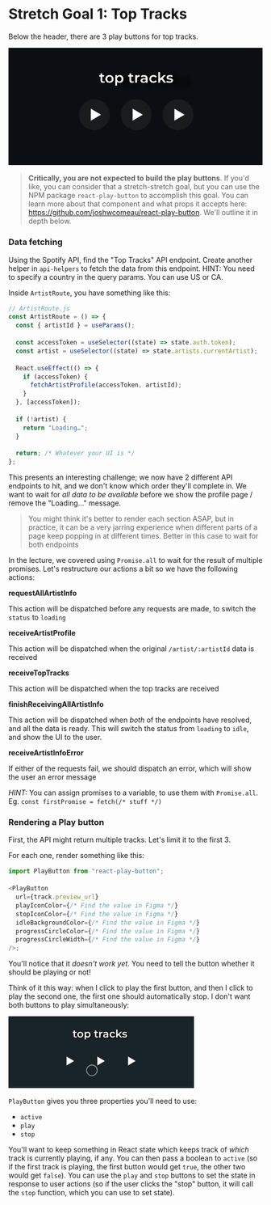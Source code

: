 # Stretch Goal 1: Top Tracks

Below the header, there are 3 play buttons for top tracks.

<img src="../__lecture/assets/top-tracks.png" alt="top tracks section" />

> **Critically, you are not expected to build the play buttons**. If you'd like, you can consider that a stretch-stretch goal, but you can use the NPM package `react-play-button` to accomplish this goal. You can learn more about that component and what props it accepts here: https://github.com/joshwcomeau/react-play-button. We'll outline it in depth below.

### Data fetching

Using the Spotify API, find the "Top Tracks" API endpoint. Create another helper in `api-helpers` to fetch the data from this endpoint. HINT: You need to specify a country in the query params. You can use US or CA.

Inside `ArtistRoute`, you have something like this:

```js
// ArtistRoute.js
const ArtistRoute = () => {
  const { artistId } = useParams();

  const accessToken = useSelector((state) => state.auth.token);
  const artist = useSelector((state) => state.artists.currentArtist);

  React.useEffect(() => {
    if (accessToken) {
      fetchArtistProfile(accessToken, artistId);
    }
  }, [accessToken]);

  if (!artist) {
    return "Loading…";
  }

  return; /* Whatever your UI is */
};
```

This presents an interesting challenge; we now have 2 different API endpoints to hit, and we don't know which order they'll complete in. We want to wait for _all data to be available_ before we show the profile page / remove the "Loading…" message.

> You might think it's better to render each section ASAP, but in practice, it can be a very jarring experience when different parts of a page keep popping in at different times. Better in this case to wait for both endpoints

In the lecture, we covered using `Promise.all` to wait for the result of multiple promises. Let's restructure our actions a bit so we have the following actions:

**requestAllArtistInfo**

This action will be dispatched before any requests are made, to switch the `status` to `loading`

**receiveArtistProfile**

This action will be dispatched when the original `/artist/:artistId` data is received

**receiveTopTracks**

This action will be dispatched when the top tracks are received

**finishReceivingAllArtistInfo**

This action will be dispatched when _both_ of the endpoints have resolved, and all the data is ready. This will switch the status from `loading` to `idle`, and show the UI to the user.

**receiveArtistInfoError**

If either of the requests fail, we should dispatch an error, which will show the user an error message

_HINT:_ You can assign promises to a variable, to use them with `Promise.all`. Eg. `const firstPromise = fetch(/* stuff */)`

### Rendering a Play button

First, the API might return multiple tracks. Let's limit it to the first 3.

For each one, render something like this:

```js
import PlayButton from "react-play-button";

<PlayButton
  url={track.preview_url}
  playIconColor={/* Find the value in Figma */}
  stopIconColor={/* Find the value in Figma */}
  idleBackgroundColor={/* Find the value in Figma */}
  progressCircleColor={/* Find the value in Figma */}
  progressCircleWidth={/* Find the value in Figma */}
/>;
```

You'll notice that it _doesn't work yet_. You need to tell the button whether it should be playing or not!

Think of it this way: when I click to play the first button, and then I click to play the second one, the first one should automatically stop. I don't want both buttons to play simultaneously:

<img src="../__lecture/assets/play-toggle.gif" alt="Toggling between play buttons" />

`PlayButton` gives you three properties you'll need to use:

- `active`
- `play`
- `stop`

You'll want to keep something in React state which keeps track of _which_ track is currently playing, if any. You can then pass a boolean to `active` (so if the first track is playing, the first button would get `true`, the other two would get `false`). You can use the `play` and `stop` buttons to set the state in response to user actions (so if the user clicks the "stop" button, it will call the `stop` function, which you can use to set state).
